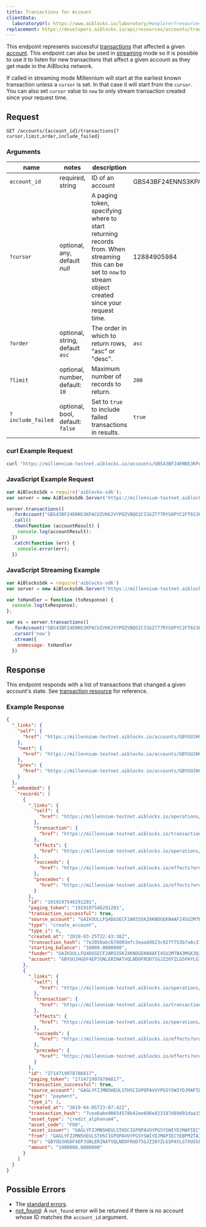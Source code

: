 ```yaml
---
title: Transactions for Account
clientData:
  laboratoryUrl: https://www.aiblocks.io/laboratory/#explorer?resource=transactions&endpoint=for_account
replacement: https://developers.aiblocks.io/api/resources/accounts/transactions/
---
```


This endpoint represents successful [transactions](../resources/transaction.md) that affected a
given [account](../resources/account.md).  This endpoint can also be used in
[streaming](../streaming.md) mode so it is possible to use it to listen for new transactions that
affect a given account as they get made in the AiBlocks network.

If called in streaming mode Millennium will start at the earliest known transaction unless a `cursor`
is set. In that case it will start from the `cursor`. You can also set `cursor` value to `now` to
only stream transaction created since your request time.

## Request

```
GET /accounts/{account_id}/transactions{?cursor,limit,order,include_failed}
```

### Arguments

| name | notes | description | example |
| ---- | ----- | ----------- | ------- |
| `account_id` | required, string | ID of an account | GBS43BF24ENNS3KPACUZVKK2VYPOZVBQO2CISGZ777RYGOPYC2FT6S3K |
| `?cursor` | optional, any, default _null_ | A paging token, specifying where to start returning records from. When streaming this can be set to `now` to stream object created since your request time. | 12884905984 |
| `?order`  | optional, string, default `asc` | The order in which to return rows, "asc" or "desc". | `asc` |
| `?limit`  | optional, number, default: `10` | Maximum number of records to return. | `200` |
| `?include_failed` | optional, bool, default: `false` | Set to `true` to include failed transactions in results. | `true` |

### curl Example Request

```sh
curl "https://millennium-testnet.aiblocks.io/accounts/GBS43BF24ENNS3KPACUZVKK2VYPOZVBQO2CISGZ777RYGOPYC2FT6S3K/transactions?limit=1"
```

### JavaScript Example Request

```javascript
var AiBlocksSdk = require('aiblocks-sdk');
var server = new AiBlocksSdk.Server('https://millennium-testnet.aiblocks.io');

server.transactions()
  .forAccount("GBS43BF24ENNS3KPACUZVKK2VYPOZVBQO2CISGZ777RYGOPYC2FT6S3K")
  .call()
  .then(function (accountResult) {
    console.log(accountResult);
  })
  .catch(function (err) {
    console.error(err);
  })
```

### JavaScript Streaming Example

```javascript
var AiBlocksSdk = require('aiblocks-sdk')
var server = new AiBlocksSdk.Server('https://millennium-testnet.aiblocks.io');

var txHandler = function (txResponse) {
  console.log(txResponse);
};

var es = server.transactions()
  .forAccount("GBS43BF24ENNS3KPACUZVKK2VYPOZVBQO2CISGZ777RYGOPYC2FT6S3K")
  .cursor('now')
  .stream({
    onmessage: txHandler
  })
```

## Response

This endpoint responds with a list of transactions that changed a given account's state. See
[transaction resource](../resources/transaction.md) for reference.

### Example Response
```json
{
  "_links": {
    "self": {
      "href": "https://millennium-testnet.aiblocks.io/accounts/GBYUUJHG6F4EPJGNLERINATVQLNDOFRUD7SGJZ26YZLG5PAYLG7XUSGF/payments?cursor=&limit=10&order=asc"
    },
    "next": {
      "href": "https://millennium-testnet.aiblocks.io/accounts/GBYUUJHG6F4EPJGNLERINATVQLNDOFRUD7SGJZ26YZLG5PAYLG7XUSGF/payments?cursor=2714719978786817&limit=10&order=asc"
    },
    "prev": {
      "href": "https://millennium-testnet.aiblocks.io/accounts/GBYUUJHG6F4EPJGNLERINATVQLNDOFRUD7SGJZ26YZLG5PAYLG7XUSGF/payments?cursor=1919197546291201&limit=10&order=desc"
    }
  },
  "_embedded": {
    "records": [
      {
        "_links": {
          "self": {
            "href": "https://millennium-testnet.aiblocks.io/operations/1919197546291201"
          },
          "transaction": {
            "href": "https://millennium-testnet.aiblocks.io/transactions/7e2050abc676003efc3eaadd623c927f753b7a6c37f50864bf284f4e1510d088"
          },
          "effects": {
            "href": "https://millennium-testnet.aiblocks.io/operations/1919197546291201/effects"
          },
          "succeeds": {
            "href": "https://millennium-testnet.aiblocks.io/effects?order=desc&cursor=1919197546291201"
          },
          "precedes": {
            "href": "https://millennium-testnet.aiblocks.io/effects?order=asc&cursor=1919197546291201"
          }
        },
        "id": "1919197546291201",
        "paging_token": "1919197546291201",
        "transaction_successful": true,
        "source_account": "GAIH3ULLFQ4DGSECF2AR555KZ4KNDGEKN4AFI4SU2M7B43MGK3QJZNSR",
        "type": "create_account",
        "type_i": 0,
        "created_at": "2019-03-25T22:43:38Z",
        "transaction_hash": "7e2050abc676003efc3eaadd623c927f753b7a6c37f50864bf284f4e1510d088",
        "starting_balance": "10000.0000000",
        "funder": "GAIH3ULLFQ4DGSECF2AR555KZ4KNDGEKN4AFI4SU2M7B43MGK3QJZNSR",
        "account": "GBYUUJHG6F4EPJGNLERINATVQLNDOFRUD7SGJZ26YZLG5PAYLG7XUSGF"
      },
      {
        "_links": {
          "self": {
            "href": "https://millennium-testnet.aiblocks.io/operations/2714719978786817"
          },
          "transaction": {
            "href": "https://millennium-testnet.aiblocks.io/transactions/7cea6abe90654578b42ee696e823187d89d91daa157a1077b542ee7c77413ce3"
          },
          "effects": {
            "href": "https://millennium-testnet.aiblocks.io/operations/2714719978786817/effects"
          },
          "succeeds": {
            "href": "https://millennium-testnet.aiblocks.io/effects?order=desc&cursor=2714719978786817"
          },
          "precedes": {
            "href": "https://millennium-testnet.aiblocks.io/effects?order=asc&cursor=2714719978786817"
          }
        },
        "id": "2714719978786817",
        "paging_token": "2714719978786817",
        "transaction_successful": true,
        "source_account": "GAGLYFZJMN5HEULSTH5CIGPOPAVUYPG5YSWIYDJMAPIECYEBPM2TA3QR",
        "type": "payment",
        "type_i": 1,
        "created_at": "2019-04-05T23:07:42Z",
        "transaction_hash": "7cea6abe90654578b42ee696e823187d89d91daa157a1077b542ee7c77413ce3",
        "asset_type": "credit_alphanum4",
        "asset_code": "FOO",
        "asset_issuer": "GAGLYFZJMN5HEULSTH5CIGPOPAVUYPG5YSWIYDJMAPIECYEBPM2TA3QR",
        "from": "GAGLYFZJMN5HEULSTH5CIGPOPAVUYPG5YSWIYDJMAPIECYEBPM2TA3QR",
        "to": "GBYUUJHG6F4EPJGNLERINATVQLNDOFRUD7SGJZ26YZLG5PAYLG7XUSGF",
        "amount": "1000000.0000000"
      }
    ]
  }
}
```

## Possible Errors

- The [standard errors](../errors.md#Standard-Errors).
- [not_found](../errors/not-found.md): A `not_found` error will be returned if there is no account whose ID matches the `account_id` argument.
